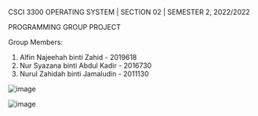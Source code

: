 CSCI 3300 OPERATING SYSTEM | SECTION 02 | SEMESTER 2, 2022/2022

PROGRAMMING GROUP PROJECT

Group Members:
1. Alfin Najeehah binti Zahid - 2019618
2. Nur Syazana binti Abdul Kadir - 2016730
3. Nurul Zahidah binti Jamaludin - 2011130


![image](https://user-images.githubusercontent.com/106062805/174478223-7de525c7-2bba-4a9f-8cc8-3d39dbb63c47.png)


![image](https://user-images.githubusercontent.com/106062805/174478411-5d6de82f-05e1-492a-8cf8-a5ac8ce3b772.png)

